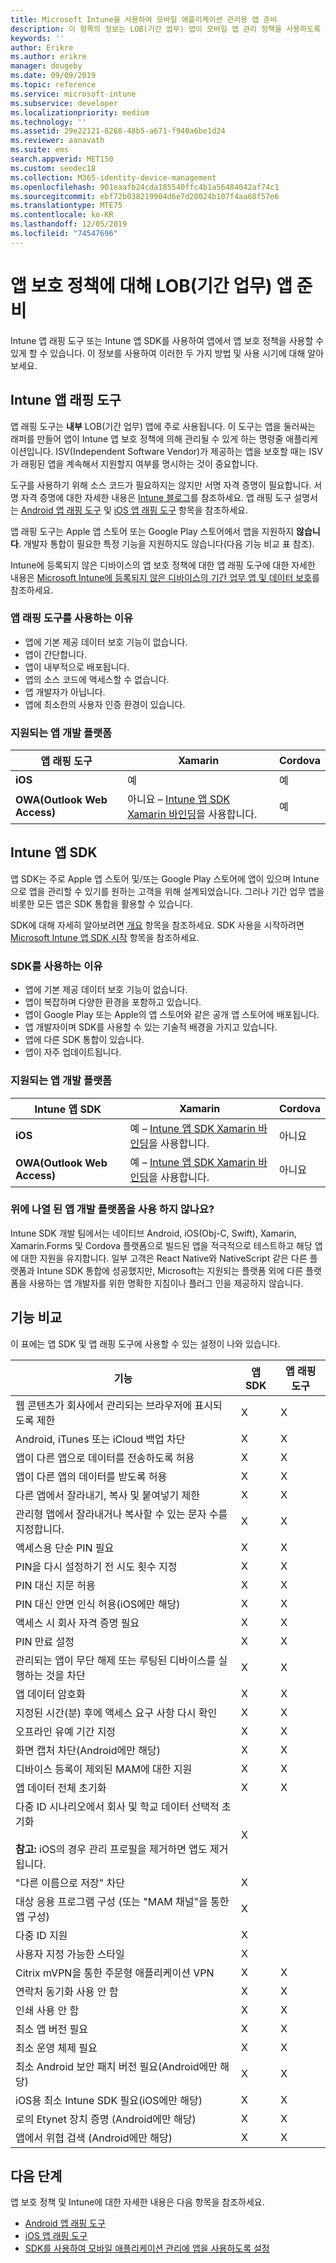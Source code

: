 ```yaml
---
title: Microsoft Intune을 사용하여 모바일 애플리케이션 관리용 앱 준비
description: 이 항목의 정보는 LOB(기간 업무) 앱이 모바일 앱 관리 정책을 사용하도록 하기 위해 앱 줄 바꿈 도구 및 앱 SDK를 사용해야 하는 경우를 결정하는 데 도움이 됩니다.
keywords: ''
author: Erikre
ms.author: erikre
manager: dougeby
ms.date: 09/09/2019
ms.topic: reference
ms.service: microsoft-intune
ms.subservice: developer
ms.localizationpriority: medium
ms.technology: ''
ms.assetid: 29e22121-8268-48b5-a671-f940a6be1d24
ms.reviewer: aanavath
ms.suite: ems
search.appverid: MET150
ms.custom: seodec18
ms.collection: M365-identity-device-management
ms.openlocfilehash: 901eaafb24cda185540ffc4b1a56484042af74c1
ms.sourcegitcommit: ebf72b038219904d6e7d20024b107f4aa68f57e6
ms.translationtype: MTE75
ms.contentlocale: ko-KR
ms.lasthandoff: 12/05/2019
ms.locfileid: "74547696"
---
```

# <a name="prepare-line-of-business-apps-for-app-protection-policies"></a>앱 보호 정책에 대해 LOB(기간 업무) 앱 준비

Intune 앱 래핑 도구 또는 Intune 앱 SDK를 사용하여 앱에서 앱 보호 정책을 사용할 수 있게 할 수 있습니다. 이 정보를 사용하여 이러한 두 가지 방법 및 사용 시기에 대해 알아보세요.

## <a name="intune-app-wrapping-tool"></a>Intune 앱 래핑 도구

앱 래핑 도구는 **내부** LOB(기간 업무) 앱에 주로 사용됩니다. 이 도구는 앱을 둘러싸는 래퍼를 만들어 앱이 Intune 앱 보호 정책에 의해 관리될 수 있게 하는 명령줄 애플리케이션입니다. ISV(Independent Software Vendor)가 제공하는 앱을 보호할 때는 ISV가 래핑된 앱을 계속해서 지원할지 여부를 명시하는 것이 중요합니다.

도구를 사용하기 위해 소스 코드가 필요하지는 않지만 서명 자격 증명이 필요합니다. 서명 자격 증명에 대한 자세한 내용은 [Intune 블로그](https://blogs.technet.microsoft.com/enterprisemobility/2015/02/25/how-to-obtain-the-prerequisites-for-the-intune-app-wrapping-tool-for-ios/)를 참조하세요. 앱 래핑 도구 설명서는 [Android 앱 래핑 도구](app-wrapper-prepare-android.md) 및 [iOS 앱 래핑 도구](app-wrapper-prepare-ios.md) 항목을 참조하세요.

앱 래핑 도구는 Apple 앱 스토어 또는 Google Play 스토어에서 앱을 지원하지 **않습니다**. 개발자 통합이 필요한 특정 기능을 지원하지도 않습니다(다음 기능 비교 표 참조).

Intune에 등록되지 않은 디바이스의 앱 보호 정책에 대한 앱 래핑 도구에 대한 자세한 내용은 [Microsoft Intune에 등록되지 않은 디바이스의 기간 업무 앱 및 데이터 보호](../apps/apps-add.md)를 참조하세요.

### <a name="reasons-to-use-the-app-wrapping-tool"></a>앱 래핑 도구를 사용하는 이유

* 앱에 기본 제공 데이터 보호 기능이 없습니다.
* 앱이 간단합니다.
* 앱이 내부적으로 배포됩니다.
* 앱의 소스 코드에 액세스할 수 없습니다.
* 앱 개발자가 아닙니다.
* 앱에 최소한의 사용자 인증 환경이 있습니다.

### <a name="supported-app-development-platforms"></a>지원되는 앱 개발 플랫폼

|**앱 래핑 도구** | **Xamarin** |**Cordova** |
|------|----|----|
|**iOS** |예|예|
|**OWA(Outlook Web Access)**|아니요 – [Intune 앱 SDK Xamarin 바인딩](app-sdk-xamarin.md)을 사용합니다.|예|

## <a name="intune-app-sdk"></a>Intune 앱 SDK

앱 SDK는 주로 Apple 앱 스토어 및/또는 Google Play 스토어에 앱이 있으며 Intune으로 앱을 관리할 수 있기를 원하는 고객을 위해 설계되었습니다. 그러나 기간 업무 앱을 비롯한 모든 앱은 SDK 통합을 활용할 수 있습니다.

SDK에 대해 자세히 알아보려면 [개요](app-sdk.md) 항목을 참조하세요. SDK 사용을 시작하려면 [Microsoft Intune 앱 SDK 시작](app-sdk-get-started.md) 항목을 참조하세요.

### <a name="reasons-to-use-the-sdk"></a>SDK를 사용하는 이유

* 앱에 기본 제공 데이터 보호 기능이 없습니다.
* 앱이 복잡하며 다양한 환경을 포함하고 있습니다.
* 앱이 Google Play 또는 Apple의 앱 스토어와 같은 공개 앱 스토어에 배포됩니다.
* 앱 개발자이며 SDK를 사용할 수 있는 기술적 배경을 가지고 있습니다.
* 앱에 다른 SDK 통합이 있습니다.
* 앱이 자주 업데이트됩니다.

### <a name="supported-app-development-platforms"></a>지원되는 앱 개발 플랫폼

|**Intune 앱 SDK** |**Xamarin** |**Cordova**
|------|----|----|
|**iOS**|예 – [Intune 앱 SDK Xamarin 바인딩](app-sdk-xamarin.md)을 사용합니다.|아니요|
|**OWA(Outlook Web Access)**| 예 – [Intune 앱 SDK Xamarin 바인딩](app-sdk-xamarin.md)을 사용합니다.|아니요|

### <a name="not-using-an-app-development-platform-listed-above"></a>위에 나열 된 앱 개발 플랫폼을 사용 하지 않나요?

Intune SDK 개발 팀에서는 네이티브 Android, iOS(Obj-C, Swift), Xamarin, Xamarin.Forms 및 Cordova 플랫폼으로 빌드된 앱을 적극적으로 테스트하고 해당 앱에 대한 지원을 유지합니다. 일부 고객은 React Native와 NativeScript 같은 다른 플랫폼과 Intune SDK 통합에 성공했지만, Microsoft는 지원되는 플랫폼 외에 다른 플랫폼을 사용하는 앱 개발자를 위한 명확한 지침이나 플러그 인을 제공하지 않습니다. 

## <a name="feature-comparison"></a>기능 비교

이 표에는 앱 SDK 및 앱 래핑 도구에 사용할 수 있는 설정이 나와 있습니다.

|기능|앱 SDK|앱 래핑 도구|
|-----------|---------------------|-----------|
|웹 콘텐츠가 회사에서 관리되는 브라우저에 표시되도록 제한|X|X|
|Android, iTunes 또는 iCloud 백업 차단|X|X|
|앱이 다른 앱으로 데이터를 전송하도록 허용|X|X|
|앱이 다른 앱의 데이터를 받도록 허용|X|X|
|다른 앱에서 잘라내기, 복사 및 붙여넣기 제한|X|X|
|관리형 앱에서 잘라내거나 복사할 수 있는 문자 수를 지정합니다.|X|X|
|액세스용 단순 PIN 필요|X|X|
|PIN을 다시 설정하기 전 시도 횟수 지정|X|X|
|PIN 대신 지문 허용|X|X|
|PIN 대신 안면 인식 허용(iOS에만 해당)|X|X|
|액세스 시 회사 자격 증명 필요|X|X|
|PIN 만료 설정|X|X|
|관리되는 앱이 무단 해제 또는 루팅된 디바이스를 실행하는 것을 차단|X|X|
|앱 데이터 암호화|X|X|
|지정된 시간(분) 후에 액세스 요구 사항 다시 확인|X|X|
|오프라인 유예 기간 지정|X|X|
|화면 캡처 차단(Android에만 해당)|X|X|
|디바이스 등록이 제외된 MAM에 대한 지원|X|X|
|앱 데이터 전체 초기화|X|X|
|다중 ID 시나리오에서 회사 및 학교 데이터 선택적 초기화 <br><br>**참고:** iOS의 경우 관리 프로필을 제거하면 앱도 제거됩니다.|X||
|"다른 이름으로 저장" 차단|X||
|대상 응용 프로그램 구성 (또는 "MAM 채널"을 통한 앱 구성)|X||
|다중 ID 지원|X||
|사용자 지정 가능한 스타일 |X|||
|Citrix mVPN을 통한 주문형 애플리케이션 VPN|X|X| 
|연락처 동기화 사용 안 함|X|X|
|인쇄 사용 안 함|X|X|
|최소 앱 버전 필요|X|X|
|최소 운영 체제 필요|X|X|
|최소 Android 보안 패치 버전 필요(Android에만 해당)|X|X|
|iOS용 최소 Intune SDK 필요(iOS에만 해당)|X|X|
|로의 Etynet 장치 증명 (Android에만 해당)|X|X|
|앱에서 위협 검색 (Android에만 해당)|X|X|

## <a name="next-steps"></a>다음 단계

앱 보호 정책 및 Intune에 대한 자세한 내용은 다음 항목을 참조하세요.

- [Android 앱 래핑 도구](app-wrapper-prepare-android.md)<br>
- [iOS 앱 래핑 도구](app-wrapper-prepare-ios.md)<br>
- [SDK를 사용하여 모바일 애플리케이션 관리에 앱을 사용하도록 설정](app-sdk.md)
